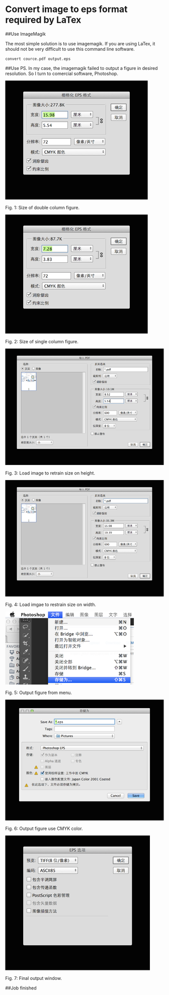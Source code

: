 Convert image to eps format required by LaTex
========


##Use ImageMagik

The most simple solution is to use imagemagik. If you are using LaTex, it should not be very difficult to use this command line software.
```
convert cource.pdf output.eps
```

##Use PS.
In my case, the imagemagik failed to output a figure in desired resolution. So I turn to comercial software, Photoshop.

![Fig. 1: Size of double column figure.](https://github.com/daweih/tech_blog/blob/master/fig/double_column.png)

Fig. 1: Size of double column figure.

![Fig. 2: Size of single column figure.](https://github.com/daweih/tech_blog/blob/master/fig/single_column.png)

Fig. 2: Size of single column figure.

![Fig. 3: Load image to retrain size on height.](https://github.com/daweih/tech_blog/blob/master/fig/restrain_on_height.png)

Fig. 3: Load image to retrain size on height.

![Fig. 4: Load imgae to restrain size on width.](https://github.com/daweih/tech_blog/blob/master/fig/restrain_on_width.png)

Fig. 4: Load imgae to restrain size on width.

![Fig. 5: Output figure from menu.](https://github.com/daweih/tech_blog/blob/master/fig/output0.png)

Fig. 5: Output figure from menu.

![Fig. 6: Output figure use CMYK color.](https://github.com/daweih/tech_blog/blob/master/fig/output1.png)

Fig. 6: Output figure use CMYK color.

![Fig. 7: Final output window.](https://github.com/daweih/tech_blog/blob/master/fig/output2.png)

Fig. 7: Final output window.

##Job finished